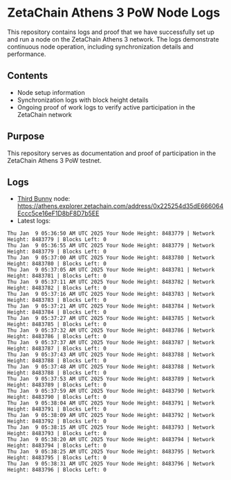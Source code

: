 # ZetaChain Athens 3 PoW Node Logs
This repository contains logs and proof that we have successfully set up and run a node on the ZetaChain Athens 3 network. The logs demonstrate continuous node operation, including synchronization details and performance.

## Contents
- Node setup information
- Synchronization logs with block height details
- Ongoing proof of work logs to verify active participation in the ZetaChain network

## Purpose
This repository serves as documentation and proof of participation in the ZetaChain Athens 3 PoW testnet.

## Logs

- [Third Bunny](https://thirdbunny.xyz/) node: https://athens.explorer.zetachain.com/address/0x225254d35dE666064Eccc5ce16eF1D8bF8D7b5EE
- Latest logs:
```
Thu Jan  9 05:36:50 AM UTC 2025 Your Node Height: 8483779 | Network Height: 8483779 | Blocks Left: 0
Thu Jan  9 05:36:55 AM UTC 2025 Your Node Height: 8483779 | Network Height: 8483779 | Blocks Left: 0
Thu Jan  9 05:37:00 AM UTC 2025 Your Node Height: 8483780 | Network Height: 8483780 | Blocks Left: 0
Thu Jan  9 05:37:05 AM UTC 2025 Your Node Height: 8483781 | Network Height: 8483781 | Blocks Left: 0
Thu Jan  9 05:37:11 AM UTC 2025 Your Node Height: 8483782 | Network Height: 8483782 | Blocks Left: 0
Thu Jan  9 05:37:16 AM UTC 2025 Your Node Height: 8483783 | Network Height: 8483783 | Blocks Left: 0
Thu Jan  9 05:37:21 AM UTC 2025 Your Node Height: 8483784 | Network Height: 8483784 | Blocks Left: 0
Thu Jan  9 05:37:27 AM UTC 2025 Your Node Height: 8483785 | Network Height: 8483785 | Blocks Left: 0
Thu Jan  9 05:37:32 AM UTC 2025 Your Node Height: 8483786 | Network Height: 8483786 | Blocks Left: 0
Thu Jan  9 05:37:37 AM UTC 2025 Your Node Height: 8483787 | Network Height: 8483787 | Blocks Left: 0
Thu Jan  9 05:37:43 AM UTC 2025 Your Node Height: 8483788 | Network Height: 8483788 | Blocks Left: 0
Thu Jan  9 05:37:48 AM UTC 2025 Your Node Height: 8483788 | Network Height: 8483788 | Blocks Left: 0
Thu Jan  9 05:37:53 AM UTC 2025 Your Node Height: 8483789 | Network Height: 8483789 | Blocks Left: 0
Thu Jan  9 05:37:59 AM UTC 2025 Your Node Height: 8483790 | Network Height: 8483790 | Blocks Left: 0
Thu Jan  9 05:38:04 AM UTC 2025 Your Node Height: 8483791 | Network Height: 8483791 | Blocks Left: 0
Thu Jan  9 05:38:09 AM UTC 2025 Your Node Height: 8483792 | Network Height: 8483792 | Blocks Left: 0
Thu Jan  9 05:38:15 AM UTC 2025 Your Node Height: 8483793 | Network Height: 8483793 | Blocks Left: 0
Thu Jan  9 05:38:20 AM UTC 2025 Your Node Height: 8483794 | Network Height: 8483794 | Blocks Left: 0
Thu Jan  9 05:38:25 AM UTC 2025 Your Node Height: 8483795 | Network Height: 8483795 | Blocks Left: 0
Thu Jan  9 05:38:31 AM UTC 2025 Your Node Height: 8483796 | Network Height: 8483796 | Blocks Left: 0
```
